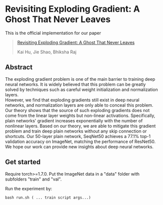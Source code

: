 # Revisiting Exploding Gradient: A Ghost That Never Leaves

This is the official implementation for our  paper
> [Revisiting Exploding Gradient: A Ghost That Never Leaves](https://www.andrew.cmu.edu/user/kaihu/Revisiting_Exploding_Gradient.pdf)
> 
> Kai Hu, Jie Shao, Bhiksha Raj

## Abstract 
The exploding gradient problem is one of the main barrier to training deep neural networks. 
It is widely believed that this problem can be greatly solved by techniques such as careful weight initialization and normalization layers.  
However, we find that exploding gradients still exist in deep neural networks, and normalization layers are only able to conceal this problem. 
Our theory shows that the source of such exploding gradients does not come from the linear layer weights but non-linear activations. 
Specifically, plain networks' gradient increases exponentially with the number of nonlinear layers. 
Based on our theory, we are able to mitigate this gradient problem and train deep plain networks without any skip connection or shortcuts.
Our 50-layer plain network, SeqNet50 achieves a 77.1% top-1 validation accuracy on ImageNet, matching the performance of ResNet50.
We hope our work can provide new insights about deep neural networks.

## Get started 
Require torch>=1.7.0.
Put the ImageNet data in a "data" folder with subfolders "train" and "val".

Run the experiment by:

```
bash run.sh ( ... train script args...)
```
